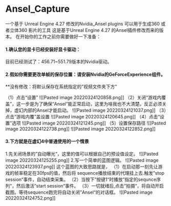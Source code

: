 # Ansel_Capture
一个基于 Unreal Engine 4.27 修改的Nvidia_Ansel plugins 可以用于生成360 或者立体360 影片的工具 
这是基于Unreal Engine 4.27 的Ansel插件修改而来的版本。
在开始你的工作之前你需要做好一下准备：
#### 1.确认您的显卡已经安装好显卡驱动：
目前已经测试了：456.71~551.79版本的Nvidia驱动。
#### 2.假如你需要更改单帧的保存位置：请安装Nvidia的GeForceExperience组件。
**没有修改：将默认保存在系统指定的”视频文件夹下方“

（1）点击“设置”
![[Pasted image 20220324120858.png]]
（2）关闭“游戏内覆盖”，这一步是为了确保“Ansel”能正常启动，这里为啥我也不大清楚。反正必须关掉，虚幻内部的Ansel才能启动。
![[Pasted image 20220324121037.png]]
（3）点击“游戏内覆”盖设置
![[Pasted image 20220324120645.png]]
（4）点击“设置”选项
![[Pasted image 20220324121245.png]]
（5）设置保存路径
![[Pasted image 20220324122738.png]]
![[Pasted image 20220324122852.png]]
#### 3.下方就是在虚幻4中普通使用的一个情景
1.先关闭场景的”自动曝光“，这里的值可以根据自己的预设值设定。
![[Pasted image 20220324125255.png]]
2.写一个简单的蓝图逻辑。
![[Pasted image 20220324123937.png]]
这个蓝图的大致思路就是，
（1）在启动那一刻先让游戏的帧率稳定在30fps的值，然后将 sequence播放结束的代理挂上去.触发”stop session“事件，自动结束采集。
（2）当按下”按键1“时播放”指定的sequnce序列“，然后激活”start session“事件。
（3）一切就绪后,点击”拍摄“，将自动开启截图。等待sequence跑完将自动关闭”Ansel“的对话框。
![[Pasted image 20220324124752.png]]
